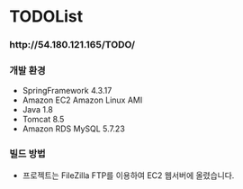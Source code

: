 # TODOList

<h3>http://54.180.121.165/TODO/</h3>

<h3>개발 환경</h3>

  - SpringFramework 4.3.17
  - Amazon EC2 Amazon Linux AMI
  - Java 1.8
  - Tomcat 8.5
  - Amazon RDS MySQL 5.7.23

<h3>빌드 방법</h3>

  - 프로젝트는 FileZilla FTP를 이용하여 EC2 웹서버에 올렸습니다.
